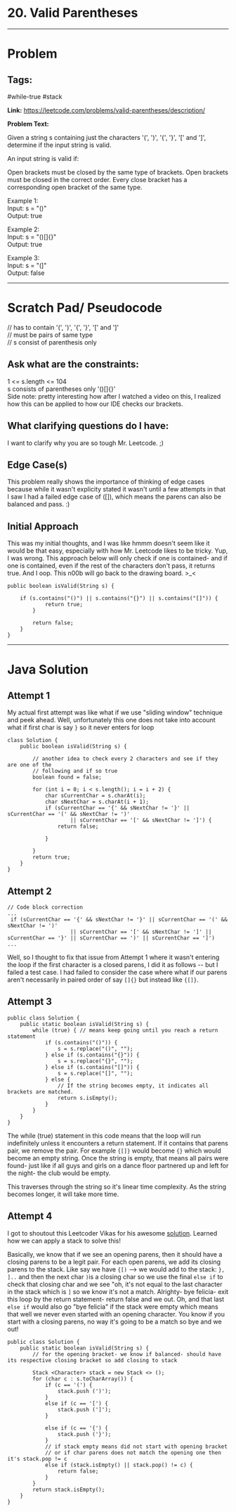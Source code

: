 # 20. Valid Parentheses

---


# Problem 


## Tags: 
#while-true #stack

**Link:** https://leetcode.com/problems/valid-parentheses/description/

**Problem Text:**   

Given a string s containing just the characters '(', ')', '{', '}', '[' and ']', determine if the input string is valid.

An input string is valid if:

Open brackets must be closed by the same type of brackets.
Open brackets must be closed in the correct order.
Every close bracket has a corresponding open bracket of the same type.
 

Example 1:  
Input: s = "()"  
Output: true  

Example 2:  
Input: s = "()[]{}"  
Output: true  

Example 3:  
Input: s = "(]"  
Output: false  
 
---

# Scratch Pad/ Pseudocode

// has to contain '(', ')', '{', '}', '[' and ']'   
// must be pairs of same type  
// s consist of parenthesis only  


## Ask what are the constraints:
1 <= s.length <= 104  
s consists of parentheses only '()[]{}'  
Side note: pretty interesting how after I watched a video on this, I realized how this can be applied to how our IDE checks our brackets. 

## What clarifying questions do I have:
I want to clarify why you are so tough Mr. Leetcode. ;) 

## Edge Case(s)
This problem really shows the importance of thinking of edge cases because while it wasn't explicity stated it wasn't until a few attempts in that I saw I had a failed edge case of ([]), which means the parens can also be balanced and pass. :)


## Initial Approach
This was my initial thoughts, and I was like hmmm doesn't seem like it would be that easy, especially with how Mr. Leetcode likes to be tricky. 
Yup, I was wrong. This approach below will only check if one is contained- and if one is contained, even if the rest of the characters don't pass, it returns true. And I oop. 
This n00b will go back to the drawing board. >_<

```
public boolean isValid(String s) {

    if (s.contains("()") || s.contains("{}") || s.contains("[]")) { 
            return true; 
        }

        return false;
    }
}
```

---

# Java Solution

## Attempt 1
My actual first attempt was like what if we use "sliding window" technique and peek ahead. 
Well, unfortunately this one does not take into account what if first char is say `}` so it never enters for loop

```
class Solution {
    public boolean isValid(String s) {

        // another idea to check every 2 characters and see if they are one of the
        // following and if so true
        boolean found = false;

        for (int i = 0; i < s.length(); i = i + 2) {
            char sCurrentChar = s.charAt(i);
            char sNextChar = s.charAt(i + 1);
            if (sCurrentChar == '{' && sNextChar != '}' || sCurrentChar == '(' && sNextChar != ')'
                    || sCurrentChar == '[' && sNextChar != ']') {
                return false;

            }

        }
        return true;
    }
}
```

## Attempt 2

```
// Code block correction
...
 if (sCurrentChar == '{' && sNextChar != '}' || sCurrentChar == '(' && sNextChar != ')'
                    || sCurrentChar == '[' && sNextChar != ']' || sCurrentChar == '}' || sCurrentChar == ')' || sCurrentChar == ']') 
...
```
Well, so I thought to fix that issue from Attempt 1 where it wasn't entering the loop if the first character is a closed parens, I did it as follows -- but I failed a test case.
I had failed to consider the case where what if our parens aren't necessarily in paired order of say `[]{}` but instead like `{[]}`. 

## Attempt 3 

```
public class Solution {
    public static boolean isValid(String s) {
        while (true) { // means keep going until you reach a return statement 
            if (s.contains("()")) {
                s = s.replace("()", "");
            } else if (s.contains("{}")) {
                s = s.replace("{}", "");
            } else if (s.contains("[]")) {
                s = s.replace("[]", "");
            } else {
                // If the string becomes empty, it indicates all brackets are matched.
                return s.isEmpty();
            }
        }
    }
}
```
The while (true) statement in this code means that the loop will run indefinitely unless it encounters a return statement. If it contains that parens pair, we remove the pair. For example `{[]}` would become `{}` which would become an empty string. Once the string is empty, that means all pairs were found- just like if all guys and girls on a dance floor partnered up and left for the night- the club would be empty.

This traverses through the string so it's linear time complexity. As the string becomes longer, it will take more time.


## Attempt 4
I got to shoutout this Leetcoder Vikas for his awesome [solution](https://leetcode.com/problems/valid-parentheses/solutions/3399077/easy-solutions-in-java-python-and-c-look-at-once-with-exaplanation). Learned how we can apply a stack to solve this! 

Basically, we know that if we see an opening parens, then it should have a closing parens to be a legit pair. For each open parens, we add its closing parens to the stack. Like say we have `{[)` --> we would add to the stack: `}, ]..` and then the next char `)`is a closing char so we use the final `else if` to check that closing char and we see "oh, it's not equal to the last character in the stack which is `]` so we know it's not a match. Alrighty- bye felicia- exit this loop by the return statement- return false and we out. 
Oh, and that last `else if` would also go "bye felicia" if the stack were empty which means that well we never even started with an opening character. You know if you start with a closing parens, no way it's going to be a match so bye and we out! 

```
public class Solution {
    public static boolean isValid(String s) {
        // for the opening bracket- we know if balanced- should have its respective closing bracket so add closing to stack 

        Stack <Character> stack = new Stack <> ();
        for (char c : s.toCharArray()) {
            if (c == '(') {
                stack.push (')');
            }
            else if (c == '[') {
                stack.push (']');
            }

            else if (c == '{') {
                stack.push ('}');
            }
            // if stack empty means did not start with opening bracket
            // or if char parens does not match the opening one then it's stack.pop != c 
            else if (stack.isEmpty() || stack.pop() != c) {
                return false;
            }
        }
        return stack.isEmpty();
    }
}
```
